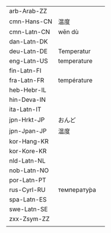 | | | |
|-|-|-|
| arb-Arab-ZZ |  |  |
| cmn-Hans-CN | 温度 |  |
| cmn-Latn-CN | wēn dù |  |
| dan-Latn-DK |  |  |
| deu-Latn-DE | Temperatur |  |
| eng-Latn-US | temperature |  |
| fin-Latn-FI |  |  |
| fra-Latn-FR | température |  |
| heb-Hebr-IL |  |  |
| hin-Deva-IN |  |  |
| ita-Latn-IT |  |  |
| jpn-Hrkt-JP | おんど |  |
| jpn-Jpan-JP | 温度 |  |
| kor-Hang-KR |  |  |
| kor-Kore-KR |  |  |
| nld-Latn-NL |  |  |
| nob-Latn-NO |  |  |
| por-Latn-PT |  |  |
| rus-Cyrl-RU | температу́ра |  |
| spa-Latn-ES |  |  |
| swe-Latn-SE |  |  |
| zxx-Zsym-ZZ |  |  |
|  |  |  |